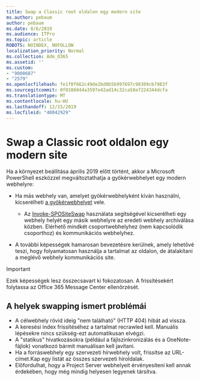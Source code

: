 ```yaml
---
title: Swap a Classic root oldalon egy modern site
ms.author: pebaum
author: pebaum
ms.date: 8/6/2019
ms.audience: ITPro
ms.topic: article
ROBOTS: NOINDEX, NOFOLLOW
localization_priority: Normal
ms.collection: Adm_O365
ms.assetid: ''
ms.custom:
- "9000687"
- "2579"
ms.openlocfilehash: fe1f0f662c49de2bd0b5b997697c98309cb7983f
ms.sourcegitcommit: 0f0186044a3597e42ad14c32ca58e7224344dcfa
ms.translationtype: MT
ms.contentlocale: hu-HU
ms.lasthandoff: 12/15/2019
ms.locfileid: "40042929"
---
```

# <a name="swap-your-classic-root-site-with-a-modern-site"></a>Swap a Classic root oldalon egy modern site

Ha a környezet beállítása április 2019 előtt történt, akkor a Microsoft PowerShell eszközzel megváltoztathatja a gyökérwebhelyet egy modern webhelyre:

- Ha más webhely van, amelyet gyökérwebhelyként kíván használni, kicserélheti [a gyökérwebhelyet](https://docs.microsoft.com/sharepoint/modern-root-site) vele. 
    - Az [Invoke-SPOSiteSwap](https://docs.microsoft.com/powershell/module/sharepoint-online/invoke-spositeswap?view=sharepoint-ps) használata segítségével kicserélheti egy webhely helyét egy másik webhelyre az eredeti webhely archiválása közben. Elérhető mindkét csoportwebhelyhez (nem kapcsolódik csoporthoz) és kommunikációs webhelyhez. 

- A további képességek hamarosan bevezetésre kerülnek, amely lehetővé teszi, hogy folyamatosan használja a tartalmat az oldalon, de átalakítani a meglévő webhely kommunikációs site. 
>[!Important]
>Ezek képességek lesz összecsavart ki fokozatosan. A frissítésekért folytassa az Office 365 Message Center ellenőrzését. 

## <a name="known-issues-with-swapping-sites"></a>A helyek swapping ismert problémái

- A célwebhely rövid ideig "nem található" (HTTP 404) hibát ad vissza.
- A keresési index frissítéséhez a tartalmat recrawled kell. Manuális lépésekre nincs szükség-ezt automatikusan elvégzi.
- A "statikus" hivatkozásokra (például a fájlszinkronizálás és a OneNote-fájlok) vonatkozó bármit manuálisan kell javítani.
- Ha a forráswebhely egy szervezeti hírwebhely volt, frissítse az URL-címet.Kap egy listát az összes szervezeti híroldalak.
- Előfordulhat, hogy a Project Server webhelyeit érvényesíteni kell annak érdekében, hogy még mindig helyesen legyenek társítva.





